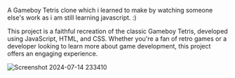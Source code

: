 A Gameboy Tetris clone which i learned to make by watching someone else's work as i am still learning javascript. :)

This project is a faithful recreation of the classic Gameboy Tetris, developed using JavaScript, HTML, and CSS. Whether you're a fan of retro games or a developer looking to learn more about game development, this project offers an engaging experience.

![Screenshot 2024-07-14 233410](https://github.com/user-attachments/assets/b2018ad4-3a04-448c-9326-c11aa0daf381)
